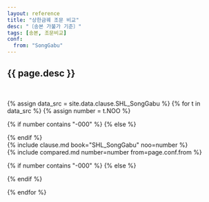 ```yaml
---
layout: reference
title: "상한금궤 조문 비교"
desc: "〔송본 가불가 기준〕"
tags: [송본, 조문비교]
conf:
  from: "SongGabu"
---
```


{{ page.desc }}
--------------------

<br>

{% assign data_src = site.data.clause.SHL_SongGabu %}
{% for t in data_src %}
{% assign number = t.NOO %}

{% if number contains "-000" %}
{% else %}
<div id="{{number}}" class="compare-set">
{% endif %}

<div class="origin" markdown="1">
{% include clause.md book="SHL_SongGabu" noo=number %}
</div>

<div class="compared" markdown="1">
{% include compared.md number=number from=page.conf.from %}
</div>


{% if number contains "-000" %}
{% else %}
</div>
{% endif %}

{% endfor %}

